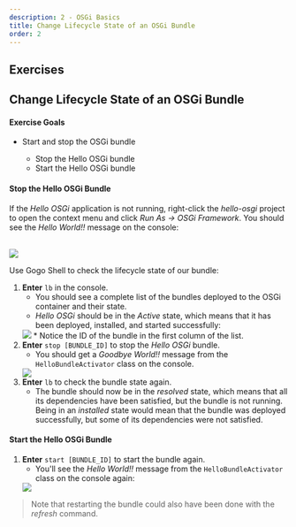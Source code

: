```yaml
---
description: 2 - OSGi Basics
title: Change Lifecycle State of an OSGi Bundle
order: 2
---
```


<h2 class="exercise">Exercises</h2>

## Change Lifecycle State of an OSGi Bundle

<div class="ahead">
<h4>Exercise Goals</h4>
	<ul>
	<li>Start and stop the OSGi bundle</li>
		<ul>
			<li>Stop the Hello OSGi bundle</li>
			<li>Start the Hello OSGi bundle</li>
		</ul>
	</ul>
</div>

#### Stop the Hello OSGi Bundle

If the *Hello OSGi* application is not running, right-click the *hello-osgi* project to open the context menu and click *Run As → OSGi Framework*. You should see the *Hello World!!* message on the console:

<br />

<img src="../images/run-application.png" style="max-height: 25%;"/>

<br />

Use Gogo Shell to check the lifecycle state of our bundle:
1. **Enter** `lb` in the console.
	* You should see a complete list of the bundles deployed to the OSGi container and their state.
	* *Hello OSGi* should be in the *Active* state, which means that it has been deployed, installed, and started successfully:
	<img src="../images/check-bundle-state.png" style="max-height: 14%;"/>
	* Notice the ID of the bundle in the first column of the list.
1. **Enter** `stop [BUNDLE_ID]` to stop the _Hello OSGi_ bundle.
	* You should get a *Goodbye World!!* message from the `HelloBundleActivator` class on the console.
	<img src="../images/stop-the-bundle.png" style="max-height: 14%;"/>
1. **Enter** `lb` to check the bundle state again.
	* The bundle should now be in the *resolved* state, which means that all its dependencies have been satisfied, but the bundle is not running. Being in an *installed* state would mean that the bundle was deployed successfully, but some of its dependencies were not satisfied.

#### Start the Hello OSGi Bundle

1. **Enter** `start [BUNDLE_ID]` to start the bundle again.
	* You'll see the *Hello World!!* message from the `HelloBundleActivator` class on the console again:
	<img src="../images/restart-the-bundle.png" style="max-height: 100%;"/>

> Note that restarting the bundle could also have been done with the *refresh* command.
